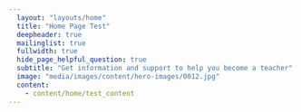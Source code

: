 ```yaml
---
  layout: "layouts/home"
  title: "Home Page Test"
  deepheader: true
  mailinglist: true
  fullwidth: true
  hide_page_helpful_question: true
  subtitle: "Get information and support to help you become a teacher"
  image: "media/images/content/hero-images/0012.jpg"
  content:
    - content/home/test_content
---
```

